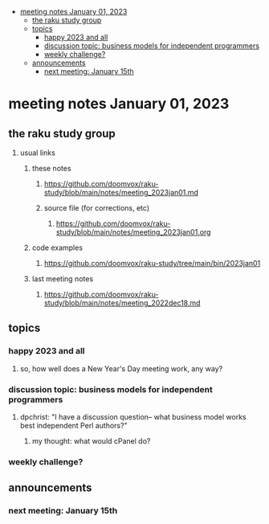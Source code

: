- [meeting notes January 01, 2023](#org03cad74)
  - [the raku study group](#org0552d05)
  - [topics](#org5ed8f5d)
    - [happy 2023 and all](#orgd97041e)
    - [discussion topic: business models for independent programmers](#org0b30e6b)
    - [weekly challenge?](#orgd5ef367)
  - [announcements](#org7396418)
    - [next meeting: January 15th](#org0a0654a)


<a id="org03cad74"></a>

# meeting notes January 01, 2023


<a id="org0552d05"></a>

## the raku study group

1.  usual links

    1.  these notes
    
        1.  <https://github.com/doomvox/raku-study/blob/main/notes/meeting_2023jan01.md>
        
        2.  source file (for corrections, etc)
        
            1.  <https://github.com/doomvox/raku-study/blob/main/notes/meeting_2023jan01.org>
    
    2.  code examples
    
        1.  <https://github.com/doomvox/raku-study/tree/main/bin/2023jan01>
    
    3.  last meeting notes
    
        1.  <https://github.com/doomvox/raku-study/blob/main/notes/meeting_2022dec18.md>


<a id="org5ed8f5d"></a>

## topics


<a id="orgd97041e"></a>

### happy 2023 and all

1.  so, how well does a New Year's Day meeting work, any way?


<a id="org0b30e6b"></a>

### discussion topic: business models for independent programmers

1.  dpchrist: "I have a discussion question&#x2013; what business model works best independent Perl authors?"

    1.  my thought: what would cPanel do?


<a id="orgd5ef367"></a>

### weekly challenge?


<a id="org7396418"></a>

## announcements


<a id="org0a0654a"></a>

### next meeting: January 15th

